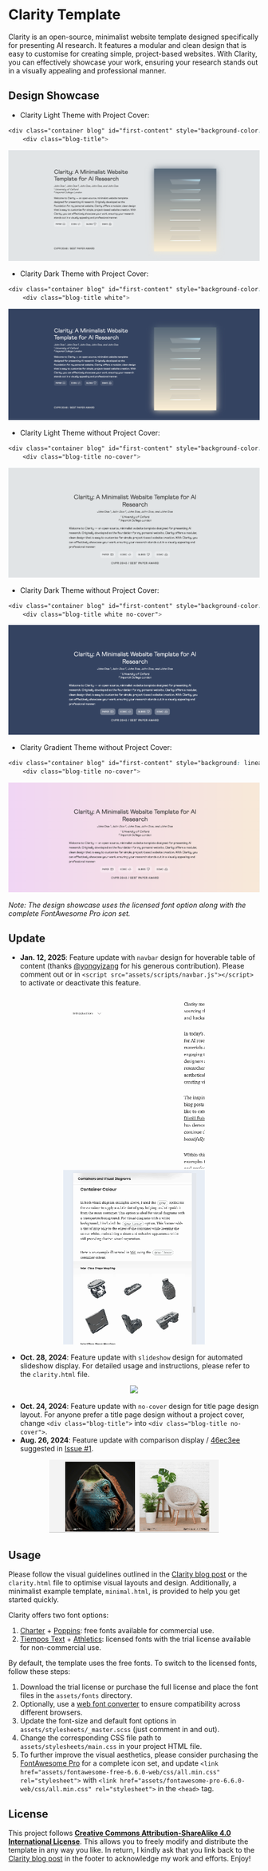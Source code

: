 # Clarity Template

Clarity is an open-source, minimalist website template designed specifically for presenting AI research. It features a modular and clean design that is easy to customise for creating simple, project-based websites. With Clarity, you can effectively showcase your work, ensuring your research stands out in a visually appealing and professional manner. 

## Design Showcase

- Clarity Light Theme with Project Cover:
```css
<div class="container blog" id="first-content" style="background-color: #E0E4E6;">
    <div class="blog-title">
```
<img class="foreground" src="assets/figures/clarity_light.png">

- Clarity Dark Theme with Project Cover:
```css
<div class="container blog" id="first-content" style="background-color: #304463;">
    <div class="blog-title white">
```
<img class="foreground" src="assets/figures/clarity_dark.png">

- Clarity Light Theme without Project Cover:
```css
<div class="container blog" id="first-content" style="background-color: #304463;">
    <div class="blog-title no-cover">
```
<img class="foreground" src="assets/figures/clarity_light_no_cover.png">

- Clarity Dark Theme without Project Cover:
```css
<div class="container blog" id="first-content" style="background-color: #E0E4E6;">
    <div class="blog-title white no-cover">
```
<img class="foreground" src="assets/figures/clarity_dark_no_cover.png">

- Clarity Gradient Theme without Project Cover:
```css
<div class="container blog" id="first-content" style="background: linear-gradient(90deg, hsla(298, 68%, 90%, 1) 0%, hsla(30, 82%, 91%, 1) 100%);">
    <div class="blog-title no-cover">
```
<img class="foreground" src="assets/figures/clarity_gradient_no_cover.png">

*Note: The design showcase uses the licensed font option along with the complete FontAwesome Pro icon set.*


## Update
- **Jan. 12, 2025**: Feature update with `navbar` design for hoverable table of content (thanks [@yongyizang](https://github.com/yongyizang) for his generous contribution). Please comment out or in `<script src="assets/scripts/navbar.js"></script>` to activate or deactivate this feature.
<p align="center">
  <img src="assets/figures/toc_web.gif"/>
  <img src="assets/figures/toc_phone.gif"/>
</p>

- **Oct. 28, 2024**: Feature update with `slideshow` design for automated slideshow display. For detailed usage and instructions, please refer to the `clarity.html` file.

<p align="center">
  <img src="assets/figures/slide_show.gif"/>
</p>

- **Oct. 24, 2024**: Feature update with `no-cover` design for title page design layout. For anyone prefer a title page design without a project cover, change `<div class="blog-title">` into `<div class="blog-title no-cover">`.
- **Aug. 26, 2024**: Feature update with comparison display / [46ec3ee](https://github.com/lorenmt/clarity-template/commit/46ec3eee19ea86775982e3c93c5b35716bad2d09) suggested in  [Issue #1](https://github.com/lorenmt/clarity-template/issues/1#issue-2485070942).

<p align="center">
  <img src="assets/figures/comparison.gif"/>
</p>

## Usage
Please follow the visual guidelines outlined in the [Clarity blog post](https://shikun.io/projects/clarity) or the `clarity.html` file to optimise visual layouts and design. Additionally, a minimalist example template, `minimal.html`, is provided to help you get started quickly.

Clarity offers two font options: 
1. [Charter](https://practicaltypography.com/charter.html) + [Poppins](https://fonts.google.com/specimen/Poppins): free fonts available for commercial use. 
2.  [Tiempos Text](https://klim.co.nz/retail-fonts/tiempos-text/) + [Athletics](https://familytype.co/#athletics): licensed fonts with the trial license available for non-commercial use.

By default, the template uses the free fonts. To switch to the licensed fonts, follow these steps: 
1. Download the trial license or purchase the full license and place the font files in the  `assets/fonts` directory.
2. Optionally, use a [web font converter](https://transfonter.org/) to ensure compatibility across different browsers.
3. Update the font-size and default font options in `assets/stylesheets/_master.scss` (just comment in and out). 
4. Change the corresponding CSS file path to `assets/stylesheets/main.css` in your project HTML file. 
5. To further improve the visual aesthetics, please consider purchasing the  [FontAwesome Pro](https://fontawesome.com/plans) for a complete icon set, and update `<link href="assets/fontawesome-free-6.6.0-web/css/all.min.css" rel="stylesheet">` with `<link href="assets/fontawesome-pro-6.6.0-web/css/all.min.css" rel="stylesheet">` in the `<head>` tag.

## License
This project follows  <a href="https://creativecommons.org/licenses/by-sa/4.0/"><b>Creative Commons Attribution-ShareAlike 4.0 International License</b></a>. This allows you to freely modify and distribute the template in any way you like. In return, I kindly ask that you link back to the [Clarity blog post](https://shikun.io/projects/clarity) in the footer to acknowledge my work and efforts. Enjoy!
